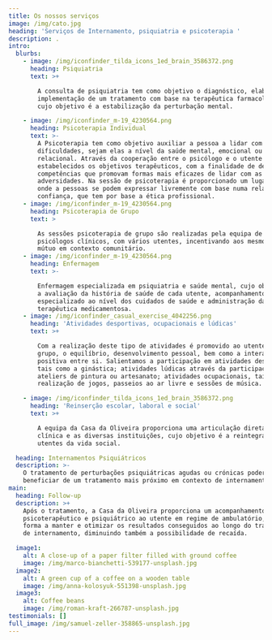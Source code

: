 ```yaml
---
title: Os nossos serviços
image: /img/cato.jpg
heading: 'Serviços de Internamento, psiquiatria e psicoterapia '
description: .
intro:
  blurbs:
    - image: /img/iconfinder_tilda_icons_1ed_brain_3586372.png
      heading: Psiquiatria
      text: >+

        A consulta de psiquiatria tem como objetivo o diagnóstico, elaboração e
        implementação de um tratamento com base na terapêutica farmacológica,
        cujo objetivo é a estabilização da perturbação mental.

    - image: /img/iconfinder_m-19_4230564.png
      heading: Psicoterapia Individual
      text: >-
        A Psicoterapia tem como objetivo auxiliar a pessoa a lidar com as suas
        dificuldades, sejam elas a nível da saúde mental, emocional ou
        relacional. Através da cooperação entre o psicólogo e o utente são
        estabelecidos os objetivos terapêuticos, com a finalidade de desenvolver
        competências que promovam formas mais eficazes de lidar com as
        adversidades. Na sessão de psicoterapia é proporcionado um lugar seguro,
        onde a pessoas se podem expressar livremente com base numa relação de
        confiança, que tem por base a ética profissional.
    - image: /img/iconfinder_m-19_4230564.png
      heading: Psicoterapia de Grupo
      text: >

        As sessões psicoterapia de grupo são realizadas pela equipa de
        psicólogos clínicos, com vários utentes, incentivando aos mesmos o apoio
        mútuo em contexto comunitário.
    - image: /img/iconfinder_m-19_4230564.png
      heading: Enfermagem
      text: >-

        Enfermagem especializada em psiquiatria e saúde mental, cujo objetivo é
        a avaliação da história de saúde de cada utente, acompanhamento diário
        especializado ao nível dos cuidados de saúde e administração da
        terapêutica medicamentosa.
    - image: /img/iconfinder_casual_exercise_4042256.png
      heading: 'Atividades desportivas, ocupacionais e lúdicas'
      text: >+

        Com a realização deste tipo de atividades é promovido ao utente e ao
        grupo, o equilíbrio, desenvolvimento pessoal, bem como a interação
        positiva entre si. Salientamos a participação em atividades desportivas,
        tais como a ginástica; atividades lúdicas através da participação em
        ateliers de pintura ou artesanato; atividades ocupacionais, tais como a
        realização de jogos, passeios ao ar livre e sessões de música.

    - image: /img/iconfinder_tilda_icons_1ed_brain_3586372.png
      heading: 'Reinserção escolar, laboral e social'
      text: >+

        A equipa da Casa da Oliveira proporciona uma articulação direta entre a
        clínica e as diversas instituições, cujo objetivo é a reintegração dos
        utentes da vida social.

  heading: Internamentos Psiquiátricos
  description: >-
    O tratamento de perturbações psiquiátricas agudas ou crónicas poderá
    beneficiar de um tratamento mais próximo em contexto de internamento.
main:
  heading: Follow-up
  description: >+
    Após o tratamento, a Casa da Oliveira proporciona um acompanhamento
    psicoterapêutico e psiquiátrico ao utente em regime de ambulatório, por
    forma a manter e otimizar os resultados conseguidos ao longo do tratamento
    de internamento, diminuindo também a possibilidade de recaída.

  image1:
    alt: A close-up of a paper filter filled with ground coffee
    image: /img/marco-bianchetti-539177-unsplash.jpg
  image2:
    alt: A green cup of a coffee on a wooden table
    image: /img/anna-kolosyuk-551398-unsplash.jpg
  image3:
    alt: Coffee beans
    image: /img/roman-kraft-266787-unsplash.jpg
testimonials: []
full_image: /img/samuel-zeller-358865-unsplash.jpg
---
```



